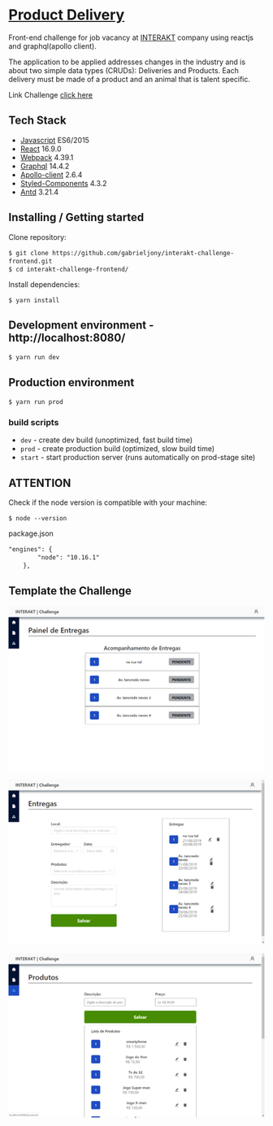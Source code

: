 # [Product Delivery](https://interakt-challenge-frontend.herokuapp.com/)

Front-end challenge for job vacancy at [INTERAKT](https://www.interakt.com.br/) company using reactjs and graphql(apollo client).

The application to be applied addresses changes in the industry and is about two simple data types (CRUDs): Deliveries and Products.
Each delivery must be made of a product and an animal that is talent specific.

Link Challenge [click here](https://github.com/LucasBSC/INTERAKT-Challenges/blob/master/01-challenge-frontend.md)

## Tech Stack

-   [Javascript](https://developer.mozilla.org/pt-BR/docs/Aprender/JavaScript) ES6/2015
-   [React](https://pt-br.reactjs.org/) 16.9.0
-   [Webpack](https://webpack.js.org/) 4.39.1
-   [Graphql](https://graphql.org/) 14.4.2
-   [Apollo-client](https://www.apollographql.com/docs/react/) 2.6.4
-   [Styled-Components](https://www.styled-components.com/) 4.3.2
-   [Antd](https://ant.design/docs/react/introduce) 3.21.4

## Installing / Getting started

Clone repository:

```shell
$ git clone https://github.com/gabrieljony/interakt-challenge-frontend.git
$ cd interakt-challenge-frontend/
```

Install dependencies:

```shell
$ yarn install
```

## Development environment - http://localhost:8080/

```shell
$ yarn run dev
```

## Production environment

```shell
$ yarn run prod
```

### build scripts

-   `dev` - create dev build (unoptimized, fast build time)
-   `prod` - create production build (optimized, slow build time)
-   `start` - start production server (runs automatically on prod-stage site)

## ATTENTION

Check if the node version is compatible with your machine:

```shell
$ node --version
```

package.json

```shell
"engines": {
        "node": "10.16.1"
    },
```

## Template the Challenge

![Home](./prototype/Home.png)

![Delivery](./prototype/Delivery.png)

![Products](./prototype/Products.png)
